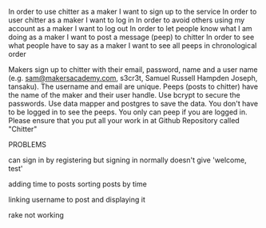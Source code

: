 In order to use chitter as a maker I want to sign up to the service
In order to user chitter as a maker I want to log in
In order to avoid others using my account as a maker I want to log out
In order to let people know what I am doing as a maker I want to post a message (peep) to chitter
In order to see what people have to say as a maker I want to see all peeps in chronological order

Makers sign up to chitter with their email, password, name and a user name (e.g. sam@makersacademy.com, s3cr3t, Samuel Russell Hampden Joseph, tansaku).
The username and email are unique.
Peeps (posts to chitter) have the name of the maker and their user handle.
Use bcrypt to secure the passwords.
Use data mapper and postgres to save the data.
You don't have to be logged in to see the peeps.
You only can peep if you are logged in.
Please ensure that you put all your work in at Github Repository called "Chitter"




PROBLEMS

can sign in by registering but signing in normally doesn't give 'welcome, test'

adding time to posts sorting posts by time

linking username to post and displaying it

rake not working